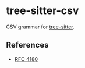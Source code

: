 # tree-sitter-csv

CSV grammar for [tree-sitter](https://github.com/tree-sitter/tree-sitter).


## References

- [RFC 4180](https://datatracker.ietf.org/doc/html/rfc4180)
